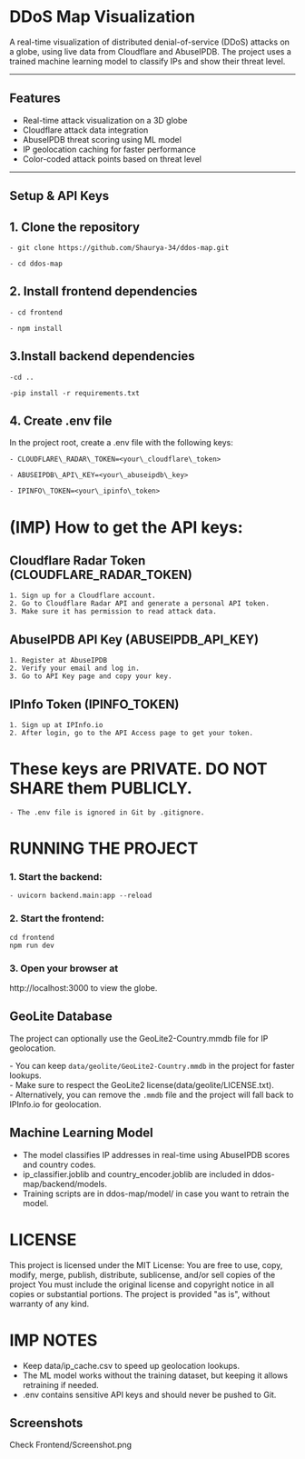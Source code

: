 #  DDoS Map Visualization



A real-time visualization of distributed denial-of-service (DDoS) attacks on a globe, using live data from Cloudflare and AbuseIPDB. The project uses a trained machine learning model to classify IPs and show their threat level.



---



## Features


- Real-time attack visualization on a 3D globe
- Cloudflare attack data integration
- AbuseIPDB threat scoring using ML model
- IP geolocation caching for faster performance
- Color-coded attack points based on threat level



---


## Setup \& API Keys


## 1. Clone the repository


	- git clone https://github.com/Shaurya-34/ddos-map.git

	- cd ddos-map



## 2. Install frontend dependencies

	- cd frontend

	- npm install



## 3.Install backend dependencies

	-cd ..

	-pip install -r requirements.txt


## 4. Create .env file

In the project root, create a .env file with the following keys:

	- CLOUDFLARE\_RADAR\_TOKEN=<your\_cloudflare\_token>

	- ABUSEIPDB\_API\_KEY=<your\_abuseipdb\_key>

	- IPINFO\_TOKEN=<your\_ipinfo\_token>




# (IMP) How to get the API keys:


## Cloudflare Radar Token (CLOUDFLARE\_RADAR\_TOKEN)

	1. Sign up for a Cloudflare account.
	2. Go to Cloudflare Radar API and generate a personal API token.
	3. Make sure it has permission to read attack data.



## AbuseIPDB API Key (ABUSEIPDB\_API\_KEY)

	1. Register at AbuseIPDB
	2. Verify your email and log in.
	3. Go to API Key page and copy your key.

## IPInfo Token (IPINFO\_TOKEN)
	1. Sign up at IPInfo.io
	2. After login, go to the API Access page to get your token.


# These keys are PRIVATE. DO NOT SHARE them PUBLICLY. 
  	- The .env file is ignored in Git by .gitignore.



# RUNNING THE PROJECT



### 1. Start the backend: 
	- uvicorn backend.main:app --reload


### 2. Start the frontend:

	cd frontend
 	npm run dev



### 3. Open your browser at
  http://localhost:3000 to view the globe.





## GeoLite Database

The project can optionally use the GeoLite2-Country.mmdb file for IP geolocation.

\- You can keep `data/geolite/GeoLite2-Country.mmdb` in the project for faster lookups.  
\- Make sure to respect the GeoLite2 license(data/geolite/LICENSE.txt).  
\- Alternatively, you can remove the `.mmdb` file and the project will fall back to IPInfo.io for geolocation.




## Machine Learning Model

- The model classifies IP addresses in real-time using AbuseIPDB scores and country codes.
- ip\_classifier.joblib and country\_encoder.joblib are included in ddos-map/backend/models.
- Training scripts are in ddos-map/model/ in case you want to retrain the model.

# LICENSE

This project is licensed under the MIT License:
You are free to use, copy, modify, merge, publish, distribute, sublicense, and/or sell copies of the project
You must include the original license and copyright notice in all copies or substantial portions.
The project is provided "as is", without warranty of any kind.



# IMP NOTES

- Keep data/ip\_cache.csv to speed up geolocation lookups.
- The ML model works without the training dataset, but keeping it allows retraining if needed.
- .env contains sensitive API keys and should never be pushed to Git.


## Screenshots
Check Frontend/Screenshot.png



